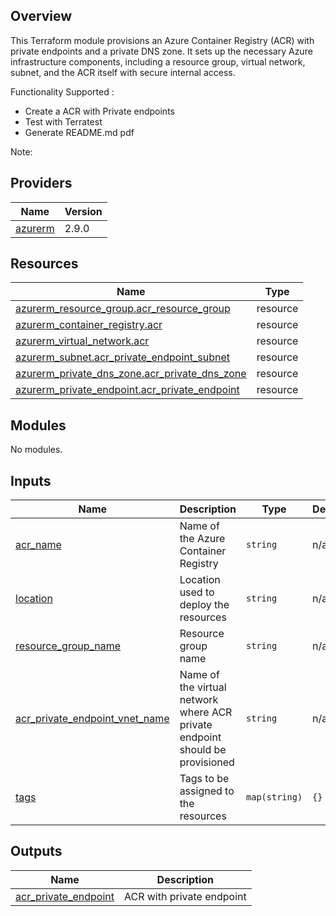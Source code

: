 ## Overview
This Terraform module provisions an Azure Container Registry (ACR) with private endpoints and a private DNS zone. It sets up the necessary Azure infrastructure components, including a resource group, virtual network, subnet, and the ACR itself with secure internal access.



Functionality Supported :
- Create a ACR with Private endpoints
- Test with Terratest
- Generate README.md pdf

Note: 

<!-- BEGINNING OF PRE-COMMIT-TERRAFORM DOCS HOOK -->

<!-- BEGIN_TF_DOCS -->





## Providers

| Name | Version |
|------|---------|
| <a name="provider_azurerm"></a> [azurerm](#provider\_azurerm) | 2.9.0 |

## Resources

| Name | Type |
|------|------|
| [azurerm_resource_group.acr_resource_group](https://registry.terraform.io/providers/hashicorp/azurerm/latest/docs/resources/resource_group) | resource |
| [azurerm_container_registry.acr](https://registry.terraform.io/providers/hashicorp/azurerm/latest/docs/resources/container_registry) | resource |
| [azurerm_virtual_network.acr](https://registry.terraform.io/providers/hashicorp/azurerm/latest/docs/resources/virtual_network) | resource |
| [azurerm_subnet.acr_private_endpoint_subnet](https://registry.terraform.io/providers/hashicorp/azurerm/latest/docs/resources/subnet) | resource |
| [azurerm_private_dns_zone.acr_private_dns_zone](https://registry.terraform.io/providers/hashicorp/azurerm/latest/docs/data-sources/private_dns_zone) | resource |
| [azurerm_private_endpoint.acr_private_endpoint](https://registry.terraform.io/providers/hashicorp/azurerm/latest/docs/resources/private_endpoint) | resource |

## Modules

No modules.

## Inputs

| Name | Description | Type | Default | Required |
|------|-------------|------|---------|:--------:|
| <a name="input_acr__name"></a> [acr_name](#input\_acr\_name) | Name of the Azure Container Registry | `string` | n/a | yes |
| <a name="input_location"></a> [location](#input\_location) | Location used to deploy the resources | `string` | n/a | yes |
| <a name="input_resource_group_name"></a> [resource\_group\_name](#input\_resource\_group\_name) | Resource group name | `string` | n/a | yes |
| <a name="input_acr_private_endpoint_vnet_name"></a> [acr_private_endpoint_vnet_name](#input\acr_private_endpoint_vnet_name) | Name of the virtual network where ACR private endpoint should be provisioned | `string` | n/a| yes |
| <a name="input_tags"></a> [tags](#input\_tags) | Tags to be assigned to the resources | `map(string)` | `{}` | no |

## Outputs

| Name | Description |
|------|-------------|
| <a name="acr_private_endpoint"></a> [acr_private_endpoint](#output\_endpoint) | ACR with private endpoint |

<!-- END_TF_DOCS -->    

<!-- END OF PRE-COMMIT-TERRAFORM DOCS HOOK -->